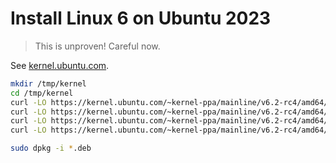 # Install Linux 6 on Ubuntu 2023

> This is unproven! Careful now.

See [kernel.ubuntu.com](https://kernel.ubuntu.com/~kernel-ppa/mainline/v6.2-rc4/).

```bash
mkdir /tmp/kernel
cd /tmp/kernel
curl -LO https://kernel.ubuntu.com/~kernel-ppa/mainline/v6.2-rc4/amd64/linux-headers-6.2.0-060200rc4-generic_6.2.0-060200rc4.202301151633_amd64.deb
curl -LO https://kernel.ubuntu.com/~kernel-ppa/mainline/v6.2-rc4/amd64/linux-headers-6.2.0-060200rc4_6.2.0-060200rc4.202301151633_all.deb
curl -LO https://kernel.ubuntu.com/~kernel-ppa/mainline/v6.2-rc4/amd64/linux-image-unsigned-6.2.0-060200rc4-generic_6.2.0-060200rc4.202301151633_amd64.deb
curl -LO https://kernel.ubuntu.com/~kernel-ppa/mainline/v6.2-rc4/amd64/linux-modules-6.2.0-060200rc4-generic_6.2.0-060200rc4.202301151633_amd64.deb

sudo dpkg -i *.deb
```